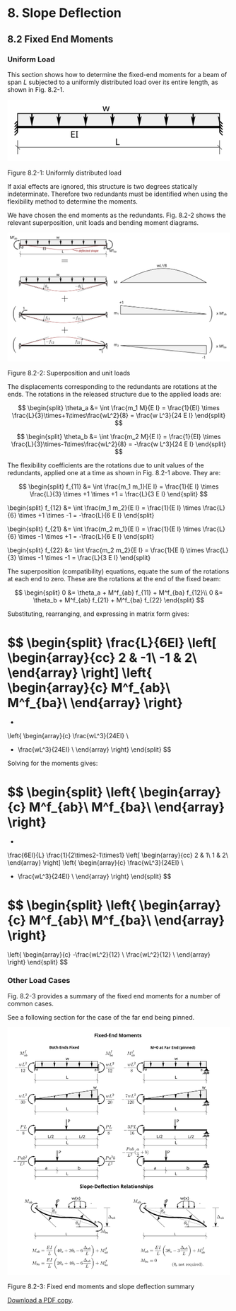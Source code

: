 # 8. Slope Deflection

## 8.2 Fixed End Moments

### Uniform Load

This section shows how to determine the fixed-end moments for a beam of span
_L_ subjected to a uniformly distributed load over its
entire length, as shown in Fig. 8.2-1.

![Figure](../../../../../images/sibeams/stiffness/slope-deflection/fem/fem-1-1.svg)

   Figure 8.2-1: Uniformly distributed load

If axial effects are ignored, this structure is two degrees statically
indeterminate.  Therefore two redundants must be identified when using the
flexibility method to determine the moments.

We have chosen the end moments as the redundants.
Fig. 8.2-2 shows the relevant superposition, unit loads and
bending moment diagrams.

![Figure](../../../../../images/sibeams/stiffness/slope-deflection/fem/fem-1-2.svg)

   Figure 8.2-2: Superposition and unit loads

The displacements corresponding to the redundants are rotations at the ends.
The rotations in the released structure due to the applied loads are:

$$
   \begin{split}
   \theta_a &= \int \frac{m_1 M}{E I}
             = \frac{1}{EI} \times \frac{L}{3}\times+1\times\frac{wL^2}{8}
             = \frac{w L^3}{24 E I}
   \end{split}
$$

$$
   \begin{split}
   \theta_b &= \int \frac{m_2 M}{E I}
             = \frac{1}{EI} \times \frac{L}{3}\times-1\times\frac{wL^2}{8}
             = -\frac{w L^3}{24 E I}
   \end{split}
$$

The flexibility coefficients are the rotations due to unit values of
the redundants, applied one at a time as shown in Fig. 8.2-1 above.
They are:

$$
   \begin{split}
   f_{11} &= \int \frac{m_1 m_1}{E I}
          = \frac{1}{E I} \times \frac{L}{3} \times +1 \times +1
          = \frac{L}{3 E I}
   \end{split}
$$

   \begin{split}
   f_{12} &= \int \frac{m_1 m_2}{E I}
          = \frac{1}{E I} \times \frac{L}{6} \times +1 \times -1
          = -\frac{L}{6 E I}
   \end{split}

   \begin{split}
   f_{21} &= \int \frac{m_2 m_1}{E I}
          = \frac{1}{E I} \times \frac{L}{6} \times -1 \times +1
          = -\frac{L}{6 E I}
   \end{split}

   \begin{split}
   f_{22} &= \int \frac{m_2 m_2}{E I}
          = \frac{1}{E I} \times \frac{L}{3} \times -1 \times -1
          = \frac{L}{3 E I}
   \end{split}

The superposition (compatibility) equations, equate the sum of the rotations at each end
to zero.  These are the rotations at the end of the fixed beam:

$$
   \begin{split}
   0 &= \theta_a + M^f_{ab} f_{11} + M^f_{ba} f_{12}\\
   0 &= \theta_b + M^f_{ab} f_{21} + M^f_{ba} f_{22}
   \end{split}
$$

Substituting, rearranging, and expressing in matrix form gives:

$$
   \begin{split}
   \frac{L}{6EI}
   \left[
   \begin{array}{cc}
   2 & -1\\
   -1 & 2\\
   \end{array}
   \right]
   \left\{
   \begin{array}{c}
   M^f_{ab}\\
   M^f_{ba}\\
   \end{array}
   \right\}
   =
   -
   \left\{
   \begin{array}{c}
   \frac{wL^3}{24EI} \\
   - \frac{wL^3}{24EI} \\
   \end{array}
   \right\}
   \end{split}
$$

Solving for the moments gives:

$$
   \begin{split}
   \left\{
   \begin{array}{c}
   M^f_{ab}\\
   M^f_{ba}\\
   \end{array}
   \right\}
   =
   -
   \frac{6EI}{L}
   \frac{1}{2\times2-1\times1}
   \left[
   \begin{array}{cc}
   2 & 1\\
   1 & 2\\
   \end{array}
   \right]
   \left\{
   \begin{array}{c}
   \frac{wL^3}{24EI} \\
   - \frac{wL^3}{24EI} \\
   \end{array}
   \right\}
   \end{split}
$$

$$
   \begin{split}
   \left\{
   \begin{array}{c}
   M^f_{ab}\\
   M^f_{ba}\\
   \end{array}
   \right\}
   =
   \left\{
   \begin{array}{c}
   -\frac{wL^2}{12} \\
   \frac{wL^2}{12} \\
   \end{array}
   \right\}
   \end{split}
$$

### Other Load Cases

Fig. 8.2-3 provides a summary of the fixed end moments for a number of
common cases.

See a following section for the case of
the far end being pinned.

![Figure](../../../../../images/sibeams/stiffness/slope-deflection/fem/fems.svg)

   Figure 8.2-3: Fixed end moments and slope deflection summary

[Download a PDF copy](../../../../../images/sibeams/stiffness/slope-deflection/fem/fems.pdf).


